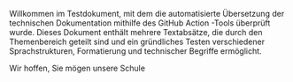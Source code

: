Willkommen im Testdokument, mit dem die automatisierte Übersetzung der technischen Dokumentation mithilfe des GitHub Action -Tools überprüft wurde.
Dieses Dokument enthält mehrere Textabsätze, die durch den Themenbereich geteilt sind und ein gründliches Testen verschiedener Sprachstrukturen, Formatierung und technischer Begriffe ermöglicht.

Wir hoffen, Sie mögen unsere Schule
